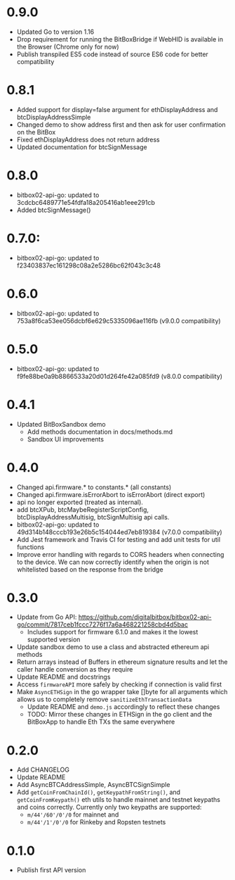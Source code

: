 # 0.9.0

- Updated Go to version 1.16
- Drop requirement for running the BitBoxBridge if WebHID is available in the Browser (Chrome only for now)
- Publish transpiled ES5 code instead of source ES6 code for better compatibility

# 0.8.1
- Added support for display=false argument for ethDisplayAddress and btcDisplayAddressSimple
- Changed demo to show address first and then ask for user confirmation on the BitBox
- Fixed ethDisplayAddress does not return address
- Updated documentation for btcSignMessage

# 0.8.0
- bitbox02-api-go: updated to 3cdcbc6489771e54fdfa18a205416ab1eee291cb
- Added btcSignMessage()

# 0.7.0:
- bitbox02-api-go: updated to f23403837ec161298c08a2e5286bc62f043c3c48

# 0.6.0
- bitbox02-api-go: updated to 753a8f6ca53ee056dcbf6e629c5335096ae116fb (v9.0.0 compatibility)

# 0.5.0
- bitbox02-api-go: updated to f9fe88be0a9b8866533a20d01d264fe42a085fd9 (v8.0.0 compatibility)

# 0.4.1
- Updated BitBoxSandbox demo
   - Add methods documentation in docs/methods.md
   - Sandbox UI improvements

# 0.4.0
- Changed api.firmware.* to constants.* (all constants)
- Changed api.firmware.isErrorAbort to isErrorAbort (direct export)
- api no longer exported (treated as internal).
- add btcXPub, btcMaybeRegisterScriptConfig, btcDisplayAddressMultisig, btcSignMultisig api calls.
- bitbox02-api-go: updated to 49d314b148cccb193e26b5c154044ed7eb819384 (v7.0.0 compatibility)
- Add Jest framework and Travis CI for testing and add unit tests for util functions
- Improve error handling with regards to CORS headers when connecting to the device. We can now correctly identify when the origin is not whitelisted based on the response from the bridge

# 0.3.0
- Update from Go API: https://github.com/digitalbitbox/bitbox02-api-go/commit/7817ceb1fccc7276f17a6a468221258cbd4d5bac
    - Includes support for firmware 6.1.0 and makes it the lowest supported version
- Update sandbox demo to use a class and abstracted ethereum api methods
- Return arrays instead of Buffers in ethereum signature results and let the caller handle conversion as they require
- Update README and docstrings
- Access `firmwareAPI` more safely by checking if connection is valid first
- Make `AsyncETHSign` in the go wrapper take []byte for all arguments which allows us to completely remove `sanitizeEthTransactionData`
    - Update README and `demo.js` accordingly to reflect these changes
    - TODO: Mirror these changes in ETHSign in the go client and the BitBoxApp to handle Eth TXs the same everywhere

# 0.2.0

- Add CHANGELOG
- Update README
- Add AsyncBTCAddressSimple, AsyncBTCSignSimple
- Add `getCoinFromChainId()`, `getKeypathFromString()`, and `getCoinFromKeypath()` eth utils to handle mainnet and testnet keypaths and coins correctly. Currently only two keypaths are supported:
    - `m/44'/60'/0'/0` for mainnet and
    - `m/44'/1'/0'/0`  for Rinkeby and Ropsten testnets


# 0.1.0

- Publish first API version
